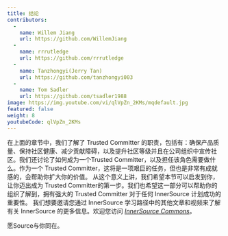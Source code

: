 ```yaml
---
title: 结论
contributors:
  - 
    name: Willem Jiang
    url: https://github.com/WillemJiang
  - 
    name: rrrutledge
    url: https://github.com/rrrutledge
  - 
    name: Tanzhongyi(Jerry Tan)
    url: https://github.com/tanzhongyi003
  - 
    name: Tom Sadler
    url: https://github.com/tsadler1988
image: https://img.youtube.com/vi/qlVpZn_2KMs/mqdefault.jpg
featured: false
weight: 8
youtubeCode: qlVpZn_2KMs
---
```


<div class="paragraph">
<p>在上面的章节中，我们了解了 Trusted Committer 的职责，包括有：确保产品质量、保持社区健康、减少贡献障碍，以及提升社区等级并且在公司组织中宣传社区。我们还讨论了如何成为一个Trusted Committer，以及担任该角色需要做什么。作为一个 Trusted Committer，这将是一项艰巨的任务，但也是非常有成就感的，会帮助你扩大你的价值。 从这个意义上讲，我们希望本节可以启发到你，让你迈出成为 Trusted Committer的第一步。我们也希望这一部分可以帮助你的组织了解到，拥有强大的 Trusted Committer 对于任何 InnerSource 计划成功的重要性。 我们想要邀请您通过 InnerSource 学习路径中的其他文章和视频来了解有关 InnerSource 的更多信息。欢迎您访问 <a href="http://innersourcecommons.org/"><em>InnerSource Commons</em></a>。</p>
</div>
<div class="paragraph">
<p>愿Source与你同在。</p>
</div>
<!--- This file autogenerated from https://github.com/InnerSourceCommons/InnerSourceLearningPath/blob/main/scripts -->